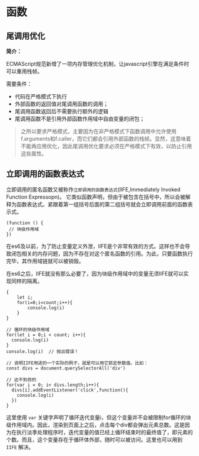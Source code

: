 # 函数

## 尾调用优化

**简介：**

ECMAScript规范新增了一项内存管理优化机制，让javascript引擎在满足条件时可以重用栈帧。



需要条件：

- 代码在严格模式下执行
- 外部函数的返回值对尾调用函数的调用；
- 尾调用函数返回后不需要执行额外的逻辑
- 尾调用函数不是引用外部函数作用域中自由变量的闭包；

> 之所以要求严格模式，主要因为在非严格模式下函数调用中允许使用f.arguments和f.caller，而它们都会引用外部函数的栈帧。显然，这意味着不能再应用优化，因此尾调用优化要求必须在严格模式下有效，以防止引用这些属性。



## 立即调用的函数表达式

立即调用的匿名函数又被称作`立即调用的函数表达式`(IIFE,Immediately Invoked Function Expressopn)。 它类似函数声明，但由于被包含在括号中，所以会被解释为函数表达式。紧跟着第一组括号后面的第二组括号就会立即调用前面的函数表示式。

```
(function () {
 // 块级作用域
})
```

 在es6及以前，为了防止变量定义外泄，IIFE是个非常有效的方式。这样也不会导致闭包相关的内存问题，因为不存在对这个匿名函数的引用。为此，只要函数执行完毕，其作用域链就可以被销毁。

 在es6之后，IIFE就没有那么必要了，因为块级作用域中的变量无须IIFE就可以实现同样的隔离。

```
{
	let i;
	for(i=0;i<count;i++){
		console.log(i)
	}
}

// 循环的块级作用域
for(let i = 0;i < count; i++){
  console.log(i)
}
console.log(i)  // 抛出错误！

// 说明IIFE用途的一个实际的例子，就是可以用它锁定参数值。比如：
const divs = document.querySelectorAll('div')

// 达不到目的
for(var i = 0; i< divs.length;i++){
  divs[i].addEventListener('click',function(){
    console.log(i)
  })
}

```

这里使用 `var` 关键字声明了循环迭代变量i，但这个变量并不会被限制for循环的块级作用域内。因此，渲染到页面上之后，点击每个div都会弹出元素总数。这是因为在执行淡季处理程序时，迭代变量的值已经上循环结束时的最终值了，即元素的个数。而且，这个变量存在于循环体外部，随时可以被访问。这里也可以用到 `IIFE` 解决。